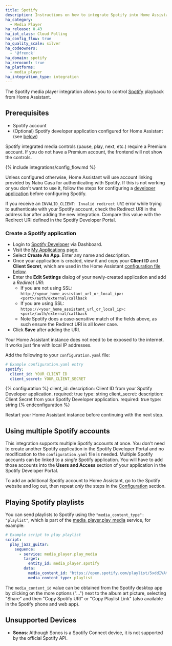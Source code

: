 ```yaml
---
title: Spotify
description: Instructions on how to integrate Spotify into Home Assistant.
ha_category:
  - Media Player
ha_release: 0.43
ha_iot_class: Cloud Polling
ha_config_flow: true
ha_quality_scale: silver
ha_codeowners:
  - '@frenck'
ha_domain: spotify
ha_zeroconf: true
ha_platforms:
  - media_player
ha_integration_type: integration
---
```


The Spotify media player integration allows you to control [Spotify](https://www.spotify.com/) playback from Home Assistant.

## Prerequisites

- Spotify account
- (Optional) Spotify developer application configured for Home Assistant (see [below](#create-a-spotify-application))

<div class='note'>
  Spotify integrated media controls (pause, play, next, etc.) require a Premium account.
  If you do not have a Premium account, the frontend will not show the controls.
</div>

{% include integrations/config_flow.md %}

Unless configured otherwise, Home Assistant will use account linking provided by
Nabu Casa for authenticating with Spotify. If this is not working or you don't
want to use it, follow the steps for configuring a [developer application](#create-a-spotify-application)
before configuring Spotify.

<div class='note'>

  If you receive an `INVALID_CLIENT: Invalid redirect URI` error while trying to
  authenticate with your Spotify account, check the Redirect URI in
  the address bar after adding the new integration. Compare this value with the
  Redirect URI defined in the Spotify Developer Portal.

</div>

### Create a Spotify application

- Login to [Spotify Developer](https://developer.spotify.com) via Dashboard.
- Visit the [My Applications](https://developer.spotify.com/my-applications/#!/applications) page.
- Select **Create An App**. Enter any name and description.
- Once your application is created, view it and copy your **Client ID** and **Client Secret**, which are used in the Home Assistant [configuration file below](#configuration).
- Enter the **Edit Settings** dialog of your newly-created application and add a *Redirect URI*:
  - If you are not using SSL: `http://<your_home_assistant_url_or_local_ip>:<port>/auth/external/callback`
  - If you are using SSL: `https://<your_home_assistant_url_or_local_ip>:<port>/auth/external/callback`
  - Note Spotify does a case-sensitive match of the fields above, as such ensure the Redirect URI is all lower case.
- Click **Save** after adding the URI.

<div class='note'>
  Your Home Assistant instance does not need to be exposed to the internet. It works just fine with local IP addresses.
</div>  


Add the following to your `configuration.yaml` file:

```yaml
# Example configuration.yaml entry
spotify:
  client_id: YOUR_CLIENT_ID
  client_secret: YOUR_CLIENT_SECRET
```

{% configuration %}
client_id:
  description: Client ID from your Spotify Developer application.
  required: true
  type: string
client_secret:
  description: Client Secret from your Spotify Developer application.
  required: true
  type: string
{% endconfiguration %}


Restart your Home Assistant instance before continuing with the next step.

## Using multiple Spotify accounts

This integration supports multiple Spotify accounts at once. You don't need to
create another Spotify application in the Spotify Developer Portal and no
modification to the `configuration.yaml` file is needed. Multiple Spotify
accounts can be linked to a _single_ Spotify application. You will have to add those accounts into the **Users and Access** section of your application in the Spotify Developer Portal.

To add an additional Spotify account to Home Assistant, go to the Spotify website and log out, then repeat _only_ the steps
in the [Configuration](#configuration) section. 

## Playing Spotify playlists

You can send playlists to Spotify using the `"media_content_type": "playlist"`, which is part of the
[media_player.play_media](/integrations/media_player/#service-media_playerplay_media) service, for example:

```yaml
# Example script to play playlist
script:
  play_jazz_guitar:
    sequence:
      - service: media_player.play_media
        target:
          entity_id: media_player.spotify
        data:
          media_content_id: "https://open.spotify.com/playlist/5xddIVAtLrZKtt4YGLM1SQ?si=YcvRqaKNTxOi043Qn4LYkg"
          media_content_type: playlist
```

The `media_content_id` value can be obtained from the Spotify desktop app by clicking on the more options ("...") next to the album art picture, selecting "Share" and then "Copy Spotify URI" or "Copy Playlist Link" (also available in the Spotify phone and web app).

## Unsupported Devices

- **Sonos**: Although Sonos is a Spotify Connect device, it is not supported by the official Spotify API.

